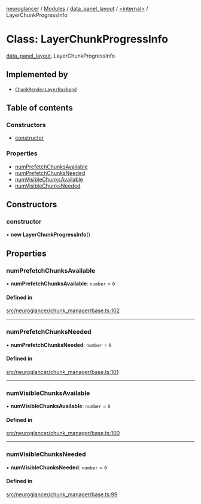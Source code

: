[neuroglancer](../README.md) / [Modules](../modules.md) / [data\_panel\_layout](../modules/data_panel_layout.md) / [<internal\>](../modules/data_panel_layout._internal_.md) / LayerChunkProgressInfo

# Class: LayerChunkProgressInfo

[data_panel_layout](../modules/data_panel_layout.md).[<internal>](../modules/data_panel_layout._internal_.md).LayerChunkProgressInfo

## Implemented by

- [`ChunkRenderLayerBackend`](render_layer_backend._internal_.ChunkRenderLayerBackend.md)

## Table of contents

### Constructors

- [constructor](data_panel_layout._internal_.LayerChunkProgressInfo.md#constructor)

### Properties

- [numPrefetchChunksAvailable](data_panel_layout._internal_.LayerChunkProgressInfo.md#numprefetchchunksavailable)
- [numPrefetchChunksNeeded](data_panel_layout._internal_.LayerChunkProgressInfo.md#numprefetchchunksneeded)
- [numVisibleChunksAvailable](data_panel_layout._internal_.LayerChunkProgressInfo.md#numvisiblechunksavailable)
- [numVisibleChunksNeeded](data_panel_layout._internal_.LayerChunkProgressInfo.md#numvisiblechunksneeded)

## Constructors

### constructor

• **new LayerChunkProgressInfo**()

## Properties

### numPrefetchChunksAvailable

• **numPrefetchChunksAvailable**: `number` = `0`

#### Defined in

[src/neuroglancer/chunk_manager/base.ts:102](https://github.com/ActiveBrainAtlas2/neuroglancer/blob/540617bc/src/neuroglancer/chunk_manager/base.ts#L102)

___

### numPrefetchChunksNeeded

• **numPrefetchChunksNeeded**: `number` = `0`

#### Defined in

[src/neuroglancer/chunk_manager/base.ts:101](https://github.com/ActiveBrainAtlas2/neuroglancer/blob/540617bc/src/neuroglancer/chunk_manager/base.ts#L101)

___

### numVisibleChunksAvailable

• **numVisibleChunksAvailable**: `number` = `0`

#### Defined in

[src/neuroglancer/chunk_manager/base.ts:100](https://github.com/ActiveBrainAtlas2/neuroglancer/blob/540617bc/src/neuroglancer/chunk_manager/base.ts#L100)

___

### numVisibleChunksNeeded

• **numVisibleChunksNeeded**: `number` = `0`

#### Defined in

[src/neuroglancer/chunk_manager/base.ts:99](https://github.com/ActiveBrainAtlas2/neuroglancer/blob/540617bc/src/neuroglancer/chunk_manager/base.ts#L99)
